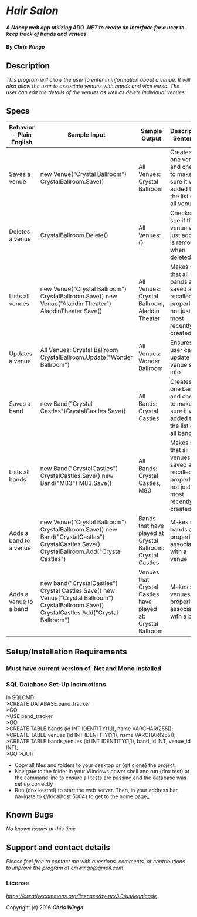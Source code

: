 # _Hair Salon_

#### _A Nancy web app utilizing ADO .NET to create an interface for a user to keep track of bands and venues_

#### By _**Chris Wingo**_

## Description

_This program will allow the user to enter in information about a venue. It will also allow the user to associate venues with bands and vice versa. The user can edit the details of the venues as well as delete individual venues._

## Specs

| Behavior - Plain English | Sample Input                                                                                                                                   | Sample Output                                                | Descriptive Sentence                                                                           |
|--------------------------|------------------------------------------------------------------------------------------------------------------------------------------------|--------------------------------------------------------------|------------------------------------------------------------------------------------------------|
| Saves a venue            | new Venue("Crystal Ballroom") CrystalBallroom.Save()                                                                                           | All Venues: Crystal Ballroom                                 | Creates one venue and checks to make sure it was added to the list of all venues               |
| Deletes a venue          | CrystalBallroom.Delete()                                                                                                                       | All Venues: {}                                               | Checks to see if the venue we just added is removed when deleted                               |
| Lists all venues         | new Venue("Crystal Ballroom") CrystalBallroom.Save() new Venue("Aladdin Theater") AladdinTheater.Save()                                        | All Venues: Crystal Ballroom, Aladdin Theater                | Makes sure that all bands are saved and recalled properly, not just the most recently created  |
| Updates a venue          | All Venues: Crystal Ballroom CrystalBallroom.Update("Wonder Ballroom")                                                                         | All Venues: Wonder Ballroom                                  | Ensures the user can update the venue's info                                                   |
| Saves a band             | new Band("Crystal Castles")CrystalCastles.Save()                                                                                               | All Bands: Crystal Castles                                   | Creates one band and checks to make sure it was added to the list of all bands                 |
| Lists all bands          | new Band("CrystalCastles") CrystalCastles.Save() new Band("M83") M83.Save()                                                                    | All Bands: Crystal Castles, M83                              | Makes sure that all venues are saved and recalled properly, not just the most recently created |
| Adds a band to a venue   | new Venue("Crystal Ballroom") CrystalBallroom.Save() new Band("CrystalCastles") CrystalCastles.Save() CrystalBallroom.Add("Crystal Castles")   | Bands that have played at Crystal Ballroom: Crystal Castles  | Makes sure bands are properly associated with a venue                                          |
| Adds a venue to a band   | new band("CrystalCastles") Crystal Castles.Save() new Venue("Crystal Ballroom")  CrystalBallroom.Save() CrystalCastles.Add("Crystal Ballroom") | Venues that Crystal Castles have played at: Crystal Ballroom | Makes sure venues are properly associated with a band                                          |

## Setup/Installation Requirements

### Must have current version of .Net and Mono installed

### SQL Database Set-Up Instructions

In SQLCMD:<br>
\>CREATE DATABASE band_tracker <br>
\>GO <br>
\>USE band_tracker <br>
\>GO <br>
\>CREATE TABLE bands (id INT IDENTITY(1,1), name VARCHAR(255)); <br>
\>CREATE TABLE venues (id INT IDENTITY(1,1), name VARCHAR(255)); <br>
\>CREATE TABLE bands_venues (id INT IDENTITY(1,1), band_id INT, venue_id INT); <br>
\>GO
\>QUIT

* Copy all files and folders to your desktop or {git clone} the project.
* Navigate to the folder in your Windows power shell and run {dnx test} at the command line to ensure all tests are passing and the database was set up correctly
* Run {dnx kestrel} to start the web server. Then, in your address bar, navigate to {//localhost:5004} to get to the home page_


## Known Bugs

_No known issues at this time_

## Support and contact details

_Please feel free to contact me with questions, comments, or contributions to improve the program at cmwingo@gmail.com_

### License

*https://creativecommons.org/licenses/by-nc/3.0/us/legalcode*

Copyright (c) 2016 **_Chris Wingo_**
